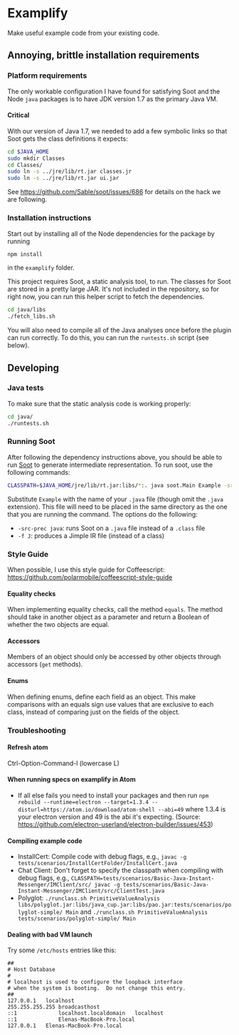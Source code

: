# Examplify

Make useful example code from your existing code.

## Annoying, brittle installation requirements

### Platform requirements

The only workable configuration I have found for satisfying
Soot and the Node `java` packages is to have JDK version 1.7
as the primary Java VM.

#### Critical
With our version of Java 1.7, we needed to add a few symbolic
links so that Soot gets the class definitions it expects:

```bash
cd $JAVA_HOME
sudo mkdir Classes
cd Classes/
sudo ln -s ../jre/lib/rt.jar classes.jr
sudo ln -s ../jre/lib/rt.jar ui.jar
```


See https://github.com/Sable/soot/issues/686 for details on the
hack we are following.

### Installation instructions

Start out by installing all of the Node dependencies for the
package by running

```bash
npm install
```
in the `examplify` folder.

This project requires Soot, a static analysis tool, to run.
The classes for Soot are stored in a pretty large JAR.  It's
not included in the repository, so for right now, you can
run this helper script to fetch the dependencies.

```bash
cd java/libs
./fetch_libs.sh
```

You will also need to compile all of the Java analyses once
before the plugin can run correctly.  To do this, you can
run the `runtests.sh` script (see below).

## Developing

### Java tests

To make sure that the static analysis code is working properly:

```bash
cd java/
./runtests.sh
```

### Running Soot

After following the dependency instructions above, you should
be able to run [Soot](https://github.com/Sable/soot) to
generate intermediate representation.  To run soot, use the
following commands:

```bash
CLASSPATH=$JAVA_HOME/jre/lib/rt.jar:libs/*:. java soot.Main Example -src-prec java -f J
```

Substitute `Example` with the name of your `.java` file
(though omit the `.java` extension).  This file will need to
be placed in the same directory as the one that you are
running the command.  The options do the following:
* `-src-prec java`: runs Soot on a `.java` file instead of a
    `.class` file
* `-f J`: produces a Jimple IR file (instead of a class)

### Style Guide

When possible, I use this style guide for Coffeescript:
https://github.com/polarmobile/coffeescript-style-guide

#### Equality checks

When implementing equality checks, call the method `equals`.
The method should take in another object as a parameter and
return a Boolean of whether the two objects are equal.

#### Accessors

Members of an object should only be accessed by other
objects through accessors (`get` methods).

#### Enums

When defining enums, define each field as an object.  This
make comparisons with an equals sign use values that are
exclusive to each class, instead of comparing just on the
fields of the object.

### Troubleshooting

#### Refresh atom

Ctrl-Option-Command-l (lowercase L)

#### When running specs on examplify in Atom

* If all else fails you need to install your packages and then run `npm rebuild --runtime=electron --target=1.3.4 --disturl=https://atom.io/download/atom-shell --abi=49` where 1.3.4 is your electron version and 49 is the abi it's expecting. (Source: https://github.com/electron-userland/electron-builder/issues/453)

#### Compiling example code

* InstallCert: Compile code with debug flags, e.g., `javac -g tests/scenarios/InstallCertFolder/InstallCert.java`
* Chat Client: Don't forget to specify the classpath when compiling with debug flags, e.g., `CLASSPATH=tests/scenarios/Basic-Java-Instant-Messenger/IMClient/src/ javac -g tests/scenarios/Basic-Java-Instant-Messenger/IMClient/src/ClientTest.java`
* Polyglot: `./runclass.sh PrimitiveValueAnalysis libs/polyglot.jar:libs/java_cup.jar:libs/pao.jar:tests/scenarios/polyglot-simple/ Main` and `./runclass.sh PrimitiveValueAnalysis tests/scenarios/polyglot-simple/ Main`

#### Dealing with bad VM launch

Try some `/etc/hosts` entries like this:
```
##
# Host Database
#
# localhost is used to configure the loopback interface
# when the system is booting.  Do not change this entry.
##
127.0.0.1	localhost
255.255.255.255	broadcasthost
::1             localhost.localdomain   localhost
::1             Elenas-MacBook-Pro.local
127.0.0.1	Elenas-MacBook-Pro.local
```
